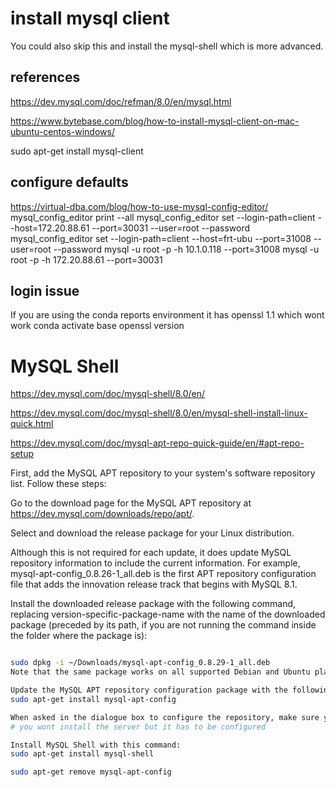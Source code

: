 # install mysql client

You could also skip this and install the mysql-shell which is more advanced.

## references

<https://dev.mysql.com/doc/refman/8.0/en/mysql.html>

<https://www.bytebase.com/blog/how-to-install-mysql-client-on-mac-ubuntu-centos-windows/>

sudo apt-get install mysql-client

## configure defaults

<https://virtual-dba.com/blog/how-to-use-mysql-config-editor/>
mysql_config_editor print --all
mysql_config_editor set --login-path=client --host=172.20.88.61 --port=30031 --user=root --password
mysql_config_editor set --login-path=client --host=frt-ubu --port=31008 --user=root --password
mysql -u root -p -h 10.1.0.118 --port=31008
mysql -u root -p -h 172.20.88.61 --port=30031

## login issue

If you are using the conda reports environment it has openssl 1.1 which wont work
conda activate base
openssl version  

# MySQL Shell

<https://dev.mysql.com/doc/mysql-shell/8.0/en/>

<https://dev.mysql.com/doc/mysql-shell/8.0/en/mysql-shell-install-linux-quick.html>

<https://dev.mysql.com/doc/mysql-apt-repo-quick-guide/en/#apt-repo-setup>

First, add the MySQL APT repository to your system's software repository list. Follow these steps:

Go to the download page for the MySQL APT repository at <https://dev.mysql.com/downloads/repo/apt/>.

Select and download the release package for your Linux distribution.

Although this is not required for each update, it does update MySQL repository information to include the current information. For example, mysql-apt-config_0.8.26-1_all.deb is the first APT repository configuration file that adds the innovation release track that begins with MySQL 8.1.

Install the downloaded release package with the following command, replacing version-specific-package-name with the name of the downloaded package (preceded by its path, if you are not running the command inside the folder where the package is):

```bash

sudo dpkg -i ~/Downloads/mysql-apt-config_0.8.29-1_all.deb
Note that the same package works on all supported Debian and Ubuntu platforms.

Update the MySQL APT repository configuration package with the following command:
sudo apt-get install mysql-apt-config

When asked in the dialogue box to configure the repository, make sure you choose MySQL 8.0 as the release series you want.
# you wont install the server but it has to be configured

Install MySQL Shell with this command:
sudo apt-get install mysql-shell

sudo apt-get remove mysql-apt-config

```
